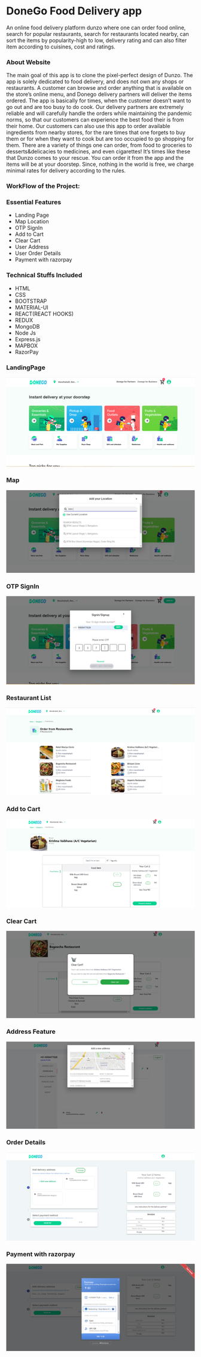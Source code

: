 # DoneGo Food Delivery app
An online food delivery platform dunzo where one can order food online, search for popular restaurants, search for restaurants located nearby, can sort the items by popularity-high to low, delivery rating and can also filter item according to cuisines, cost and ratings.
### About Website
The main goal of this app is to clone the pixel-perfect design of Dunzo. The app is solely dedicated to food delivery, and does not own any shops or restaurants. A customer can browse and order anything that is available on the store’s online menu, and Donego delivery partners will deliver the items ordered. The app is basically for times, when the customer doesn’t want to go out and are too busy to do cook. Our delivery partners are extremely reliable and will carefully handle the orders while maintaining the pandemic norms, so that our customers can experience the best food their is from their home.
Our customers can also use this app to order available ingredients from nearby stores, for the rare times that one forgets to buy them or for when they want to cook but are too occupied to go shopping for them.
There are a variety of things one can order, from food to groceries to desserts&delicacies to medicines, and even cigarettes!
It’s times like these that Dunzo comes to your rescue. You can order it from the app and the items will be at your doorstep.
Since, nothing in the world is free, we charge minimal rates for delivery according to the rules.
### WorkFlow of the Project:
### Essential Features
- Landing Page
- Map Location 
- OTP SignIn
- Add to Cart
- Clear Cart
- User Address 
- User Order Details
- Payment with razorpay
### Technical Stuffs Included
- HTML
- CSS
- BOOTSTRAP
- MATERIAL-UI
- REACT(REACT HOOKS)
- REDUX
- MongoDB
- Node Js
- Express.js
- MAPBOX
- RazorPay
### LandingPage
![Landing-Page](./readme/landing.PNG)
### Map
![Map-Page](./readme/maplocation2.PNG)
### OTP SignIn
![Otp-Page](./readme/login.PNG)
### Restaurant List
![Restaurant-Page](./readme/restaulist.PNG)
### Add to Cart
![cart-Page](./readme/cart.PNG)
### Clear Cart
![clear-cart-Page](./readme/clearcart.PNG)
### Address Feature
![Address-Page](./readme/addaddress.PNG)
### Order Details
![Order-Page](./readme/checkout.PNG)
### Payment with razorpay
![Payment-Page](./readme/razorpay.PNG)
